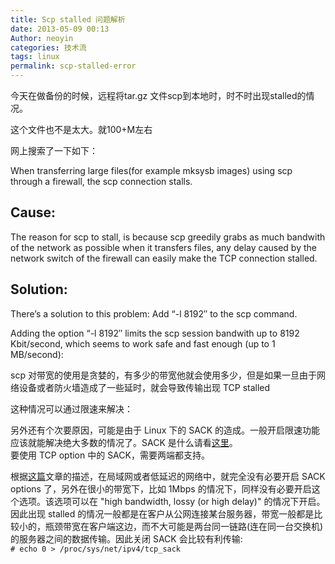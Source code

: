 ```yaml
---
title: Scp stalled 问题解析
date: 2013-05-09 00:13
Author: neoyin
categories: 技术流
tags: linux
permalink: scp-stalled-error
---
```


今天在做备份的时候，远程将tar.gz
文件scp到本地时，时不时出现stalled的情况。

这个文件也不是太大。就100+M左右

网上搜索了一下如下：

When transferring large files(for example mksysb images) using scp
through a firewall, the scp connection stalls.

Cause:
------

The reason for scp to stall, is because scp greedily grabs as much
bandwith of the network as possible when it transfers files, any delay
caused by the network switch of the firewall can easily make the TCP
connection stalled.

Solution:
---------

There’s a solution to this problem: Add “-l 8192″ to the scp command.

Adding the option “-l 8192″ limits the scp session bandwith up to 8192
Kbit/second, which seems to work safe and fast enough (up to 1
MB/second):

scp
对带宽的使用是贪婪的，有多少的带宽他就会使用多少，但是如果一旦由于网络设备或者防火墙造成了一些延时，就会导致传输出现
TCP stalled

这种情况可以通过限速来解决：

另外还有个次要原因，可能是由于 Linux 下的 SACK
的造成。一般开启限速功能应该就能解决绝大多数的情况了。SACK
是什么请看[这里](http://packetlife.net/blog/2010/jun/17/tcp-selective-acknowledgments-sack/)。  
要使用 TCP option 中的 SACK，需要两端都支持。

根据[这篇](http://serverfault.com/questions/10955/when-to-turn-tcp-sack-off)文章的描述，在局域网或者低延迟的网络中，就完全没有必要开启
SACK options 了，另外在很小的带宽下，比如 1Mbps
的情况下，同样没有必要开启这个选项。该选项可以在 "high bandwidth, lossy
(or high delay)" 的情况下开启。因此出现 stalled
的情况一般都是在客户从公网连接某台服务器，带宽一般都是比较小的，瓶颈带宽在客户端这边，而不大可能是两台同一链路(连在同一台交换机)的服务器之间的数据传输。因此关闭
SACK 会比较有利传输:  
`# echo 0 > /proc/sys/net/ipv4/tcp_sack`
